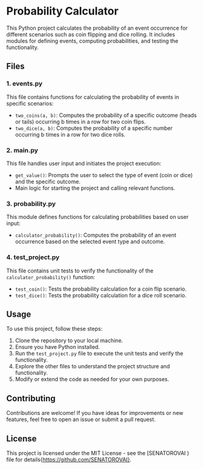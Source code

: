 # Probability Calculator

This Python project calculates the probability of an event occurrence for different scenarios such as coin flipping and dice rolling. It includes modules for defining events, computing probabilities, and testing the functionality.

## Files

### 1. events.py

This file contains functions for calculating the probability of events in specific scenarios:

- `two_coins(a, b)`: Computes the probability of a specific outcome (heads or tails) occurring b times in a row for two coin flips.
- `two_dice(a, b)`: Computes the probability of a specific number occurring b times in a row for two dice rolls.

### 2. main.py

This file handles user input and initiates the project execution:

- `get_value()`: Prompts the user to select the type of event (coin or dice) and the specific outcome.
- Main logic for starting the project and calling relevant functions.

### 3. probability.py

This module defines functions for calculating probabilities based on user input:

- `calculator_probability()`: Computes the probability of an event occurrence based on the selected event type and outcome.

### 4. test_project.py

This file contains unit tests to verify the functionality of the `calculator_probability()` function:

- `test_coin()`: Tests the probability calculation for a coin flip scenario.
- `test_dice()`: Tests the probability calculation for a dice roll scenario.

## Usage

To use this project, follow these steps:

1. Clone the repository to your local machine.
2. Ensure you have Python installed.
3. Run the `test_project.py` file to execute the unit tests and verify the functionality.
4. Explore the other files to understand the project structure and functionality.
5. Modify or extend the code as needed for your own purposes.

## Contributing

Contributions are welcome! If you have ideas for improvements or new features, feel free to open an issue or submit a pull request.

## License

This project is licensed under the MIT License - see the [SENATOROVAI ) file for details{https://github.com/SENATOROVAI}.
